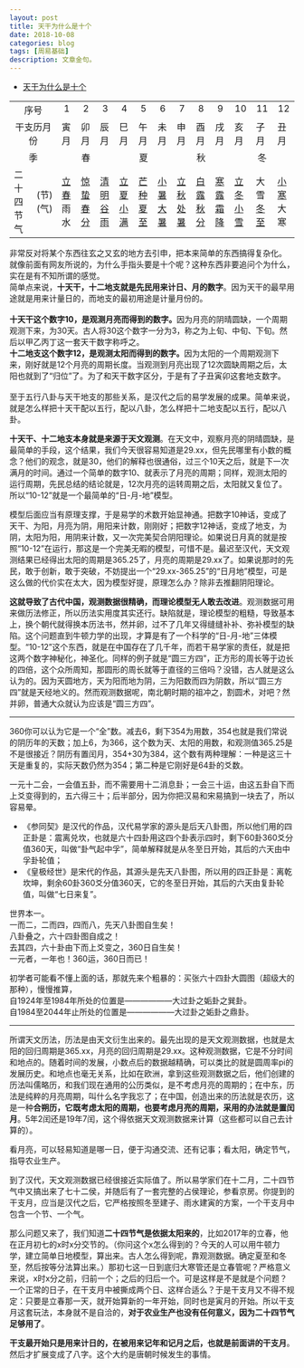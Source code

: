 ```yaml
---
layout: post
title: 天干为什么是十个
date: 2018-10-08
categories: blog
tags: [周易基础]
description: 文章金句。
---
```


- [天干为什么是十个](https://www.zhihu.com/question/23519657/answer/91499827)


<table log-set-param="table_view" class="table-view log-set-param" data-sort="sortDisabled"><tr><td align="center" valign="top" colspan="2" rowspan="1">序号</td><td align="center" valign="top">1</td><td align="center" valign="top">2</td><td align="center" valign="top">3</td><td align="center" valign="top">4</td><td align="center" valign="top">5</td><td align="center" valign="top">6</td><td align="center" valign="top">7</td><td align="center" valign="top">8</td><td align="center" valign="top">9</td><td align="center" valign="top">10</td><td align="center" valign="top">11</td><td align="center" valign="top">12</td></tr><tr><td align="center" valign="middle" colspan="2" rowspan="1">干支历月份</td><td>寅月</td><td>卯月</td><td>辰月</td><td>巳月</td><td>午月</td><td>未月</td><td>申月</td><td>酉月</td><td>戌月</td><td>亥月</td><td>子月</td><td>丑月</td></tr><tr><td align="center" valign="middle" colspan="2" rowspan="1">季</td><td align="center" valign="middle" colspan="3" rowspan="1">春</td><td align="center" valign="middle" colspan="3" rowspan="1">夏</td><td align="center" valign="middle" colspan="3" rowspan="1">秋</td><td align="center" valign="middle" colspan="3" rowspan="1">冬</td></tr><tr><td>二十四节气</td><td colspan="1" rowspan="1"><div class="para" label-module="para">(节)</div>
<div class="para" label-module="para">(气)</div>
</td><td><div class="para" label-module="para"><a target=_blank href="/item/%E7%AB%8B%E6%98%A5/8896" data-lemmaid="8896">立春</a></div>
<div class="para" label-module="para">雨水</div>
</td><td><div class="para" label-module="para"><a target=_blank href="/item/%E6%83%8A%E8%9B%B0/9428" data-lemmaid="9428">惊蛰</a></div>
<div class="para" label-module="para"><a target=_blank href="/item/%E6%98%A5%E5%88%86/16864" data-lemmaid="16864">春分</a></div>
</td><td><div class="para" label-module="para"><a target=_blank href="/item/%E6%B8%85%E6%98%8E/34808" data-lemmaid="34808">清明</a></div>
<div class="para" label-module="para"><a target=_blank href="/item/%E8%B0%B7%E9%9B%A8/6959" data-lemmaid="6959">谷雨</a></div>
</td><td><div class="para" label-module="para"><a target=_blank href="/item/%E7%AB%8B%E5%A4%8F/7587" data-lemmaid="7587">立夏</a></div>
<div class="para" label-module="para"><a target=_blank href="/item/%E5%B0%8F%E6%BB%A1/35961" data-lemmaid="35961">小满</a></div>
</td><td><div class="para" label-module="para"><a target=_blank href="/item/%E8%8A%92%E7%A7%8D">芒种</a></div>
<div class="para" label-module="para"><a target=_blank href="/item/%E5%A4%8F%E8%87%B3/12033" data-lemmaid="12033">夏至</a></div>
</td><td><div class="para" label-module="para"><a target=_blank href="/item/%E5%B0%8F%E6%9A%91">小暑</a></div>
<div class="para" label-module="para"><a target=_blank href="/item/%E5%A4%A7%E6%9A%91/9849" data-lemmaid="9849">大暑</a></div>
</td><td><div class="para" label-module="para"><a target=_blank href="/item/%E7%AB%8B%E7%A7%8B/9465" data-lemmaid="9465">立秋</a></div>
<div class="para" label-module="para"><a target=_blank href="/item/%E5%A4%84%E6%9A%91">处暑</a></div>
</td><td><div class="para" label-module="para"><a target=_blank href="/item/%E7%99%BD%E9%9C%B2/8039" data-lemmaid="8039">白露</a></div>
<div class="para" label-module="para"><a target=_blank href="/item/%E7%A7%8B%E5%88%86/9379" data-lemmaid="9379">秋分</a></div>
</td><td><div class="para" label-module="para"><a target=_blank href="/item/%E5%AF%92%E9%9C%B2">寒露</a></div>
<div class="para" label-module="para"><a target=_blank href="/item/%E9%9C%9C%E9%99%8D/9380" data-lemmaid="9380">霜降</a></div>
</td><td><div class="para" label-module="para"><a target=_blank href="/item/%E7%AB%8B%E5%86%AC">立冬</a></div>
<div class="para" label-module="para"><a target=_blank href="/item/%E5%B0%8F%E9%9B%AA/1022094" data-lemmaid="1022094">小雪</a></div>
</td><td><div class="para" label-module="para">大雪</div>
<div class="para" label-module="para"><a target=_blank href="/item/%E5%86%AC%E8%87%B3/9381" data-lemmaid="9381">冬至</a></div>
</td><td><div class="para" label-module="para"><a target=_blank href="/item/%E5%B0%8F%E5%AF%92/8893" data-lemmaid="8893">小寒</a></div>
<div class="para" label-module="para">大寒</div>
</td></tr></table>


非常反对将某个东西往玄之又玄的地方去引申，把本来简单的东西搞得复杂化。<br>就像前面有网友所说的，为什么手指头要是十个呢？这种东西非要追问个为什么，实在是有不知所谓的感觉。<br>简单点来说，<b>十天干，十二地支就是先民用来计日、月的数字</b>。因为天干的最早用途就是用来计量日的，而地支的最初用途是计量月份的。<br><br><b>十天干这个数字10，是观测月亮而得到的数字。</b>因为月亮的阴晴圆缺，一个周期观测下来，为30天。古人将30这个数字一分为3，称之为上旬、中旬、下旬。然后以甲乙丙丁这一套天干数字称呼之。<br><b>十二地支这个数字12，是观测太阳而得到的数字。</b>因为太阳的一个周期观测下来，刚好就是12个月亮的周期长度。当观测到月亮出现了12次圆缺周期之后，太阳也就到了“归位”了。为了和天干数字区分，于是有了子丑寅卯这套地支数字。<br><br>至于五行八卦与天干地支的那些关系，是汉代之后的易学发展的成果。简单来说，就是怎么样把十天干配以五行，配以八卦，怎么样把十二地支配以五行，配以八卦。


**十天干、十二地支本身就是来源于天文观测**。在天文中，观察月亮的阴晴圆缺，是最简单的手段，这个结果，我们今天很容易知道是29.xx，但先民哪里有小数的概念？他们的观念，就是30，他们的解释也很通俗，过三个10天之后，就是下一次满月的时间。通过一个简单的数字10、就表示了月亮的周期；同样，观测太阳的运行周期，先民总结的结论就是，12次月亮的运转周期之后，太阳就又复位了。所以“10-12”就是一个最简单的“日-月-地”模型。


模型后面应当有原理支撑，于是易学的术数开始显神通。把数字10神话，变成了天干、为阳，月亮为阴，用阳来计数，刚刚好；把数字12神话，变成了地支，为阴，太阳为阳，用阴来计数，又一次完美契合阴阳理论。如果说日月真的就是按照“10-12”在运行，那这是一个完美无暇的模型，可惜不是。最迟至汉代，天文观测结果已经得出太阳的周期是365.25了，月亮的周期是29.xx了。如果说那时的先民，敢于创新，敢于突破，不妨提出一个“29.xx-365.25”的“日月地”模型，可是这么做的代价实在太大，因为模型好提，原理怎么办？除非去推翻阴阳理论。


**这就导致了古代中国，观测数据很精确，而理论模型无人敢去改进**。观测数据可用来做历法修正，所以历法实用度其实还行。缺陷就是，理论模型的粗糙，导致基本上，换个朝代就得换本历法书，然并卵，过不了几年又得缝缝补补、弥补模型的缺陷。这个问题直到牛顿力学的出现，才算是有了一个科学的“日-月-地”三体模型。“10-12”这个东西，就是在中国存在了几千年，而若干易学家的责任，就是把这两个数字神秘化，神圣化。同样的例子就是“圆三方四”，正方形的周长等于边长的四倍，这个众所周知，那圆形的周长就等于直径的三倍吗？没错，古人就是这么认为的。因为天圆地方，天为阳而地为阴，三为阳数而四为阴数，所以“圆三方四”就是天经地义的。然而观测数据呢，南北朝时期的祖冲之，割圆术，对吧？然并卵，普通大众就认为应该是“圆三方四”。

----

360你可以认为它是一个“全”数。减去6，剩下354为用数，354也就是我们常说的阴历年的天数；加上6，为366，这个数为天、太阳的用数，和观测值365.25是不是很接近？阴历有置闰月，354+30为384，这个数有两种理解：一种是这三十天是重复的，实际天数仍然为354；第二种是它刚好是64卦的爻数。


一元十二会，一会值五卦，而不需要用十二消息卦；一会三十运，由这五卦自下而上爻变得到的，五六得三十；后半部分，因为你把汉易和宋易搞到一块去了，所以容易晕。
- 《参同契》是汉代的作品，汉代易学家的源头是后天八卦图，所以他们用的四正卦是：震离兑坎，也就是六十四卦用这四个卦表示四时，剩下60卦360爻分值360天，叫做“卦气起中孚”，简单解释就是从冬至日开始，其后的六天由中孚卦轮值；
- 《皇极经世》是宋代的作品，其源头是先天八卦图，所以用的四正卦是：离乾坎坤，剩余60卦360爻分值360天，它的冬至日开始，其后的六天由复卦轮值，叫做“七日来复”。


世界本一。<br>
一而二，二而四，四而八，先天八卦图自生矣！<br>
八卦叠之，六十四卦图自成之！ <br>
去其四，六十卦由下而上爻变之，360日自生矣！<br>
一元者，一年也！360运，360日而已！


初学者可能看不懂上面的话，那就先来个粗暴的：买张六十四卦大圆图（超级大的那种），慢慢推算，<br>
自1924年至1984年所处的位置是——————大过卦之姤卦之巽卦。<br>
自1984至2044年止所处的位置是——————大过卦之姤卦之鼎卦。

----

所谓天文历法，历法是由天文衍生出来的。最先出现的是天文观测数据，也就是太阳的回归周期是365.xx，月亮的回归周期是29.xx。这种观测数据，它是不分时间和地点的。随着时间的发展，小数点后的数据越精确，可以类比的就是圆周率pi的发展历史。和地点也毫无关系，比如在欧洲，拿到这些观测数据之后，他们创建的历法叫儒略历，和我们现在通用的公历类似，是不考虑月亮的周期的；在中东，历法是纯粹的月亮周期，叫什么名字我忘了；在中国，创造出来的历法就是农历，这是一种**合朔历，它既考虑太阳的周期，也要考虑月亮的周期，采用的办法就是置闰月**。5年2闰还是19年7闰，这个得依据天文观测数据来计算（这些都可以自己去计算的）。


看月亮，可以轻易知道是哪一日，便于沟通交流、还有记事；看太阳，确定节气，指导农业生产。


到了汉代，天文观测数据已经很接近实际值了。所以易学家们在十二月，二十四节气中又搞出来了七十二侯，并随后有了一套完整的占侯理论，参看京房。你提到的干支月，应当是汉代之后，它严格按照冬至建子、雨水建寅的方案，一个干支月中包含一个节、一个气。


那么问题又来了，我们知道**二十四节气是依据太阳来的**，比如2017年的立春，他在正月初七的x时x分交节的。（你问这个x怎么得到的？今天的人可以用牛顿力学，建立简单日地模型，算出来。古人怎么得到呢，靠观测数据。确定夏至和冬至，然后按等分法算出来。）那初七这一日到底归大寒管还是立春管呢？严格意义来说，x时x分之前，归前一个；之后的归后一个。可是这样是不是就是个问题？一个正常的日子，在干支月中被撕成两个日、这样合适么？于是干支月又不得不规定：只要是立春那一天，就开始算新的一年开始，同时也是寅月的开始。所以干支月这套玩法，本身就不是自洽的，**对于农业生产也没有任何意义，因为二十四节气足够用了**。


**干支最开始只是用来计日的，在被用来记年和记月之后，也就是前面讲的干支月**。然后才扩展变成了八字。这个大约是唐朝时候发生的事情。

